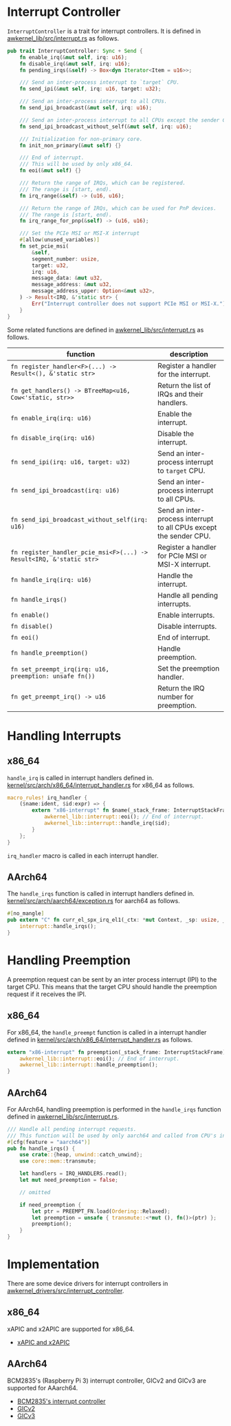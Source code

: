 # Interrupt Controller

`InterruptController` is a trait for interrupt controllers.
It is defined in [awkernel_lib/src/interrupt.rs](https://github.com/tier4/awkernel/blob/main/awkernel_lib/src/interrupt.rs) as follows.

```rust
pub trait InterruptController: Sync + Send {
    fn enable_irq(&mut self, irq: u16);
    fn disable_irq(&mut self, irq: u16);
    fn pending_irqs(&self) -> Box<dyn Iterator<Item = u16>>;

    /// Send an inter-process interrupt to `target` CPU.
    fn send_ipi(&mut self, irq: u16, target: u32);

    /// Send an inter-process interrupt to all CPUs.
    fn send_ipi_broadcast(&mut self, irq: u16);

    /// Send an inter-process interrupt to all CPUs except the sender CPU.
    fn send_ipi_broadcast_without_self(&mut self, irq: u16);

    /// Initialization for non-primary core.
    fn init_non_primary(&mut self) {}

    /// End of interrupt.
    /// This will be used by only x86_64.
    fn eoi(&mut self) {}

    /// Return the range of IRQs, which can be registered.
    /// The range is [start, end).
    fn irq_range(&self) -> (u16, u16);

    /// Return the range of IRQs, which can be used for PnP devices.
    /// The range is [start, end).
    fn irq_range_for_pnp(&self) -> (u16, u16);

    /// Set the PCIe MSI or MSI-X interrupt
    #[allow(unused_variables)]
    fn set_pcie_msi(
        &self,
        segment_number: usize,
        target: u32,
        irq: u16,
        message_data: &mut u32,
        message_address: &mut u32,
        message_address_upper: Option<&mut u32>,
    ) -> Result<IRQ, &'static str> {
        Err("Interrupt controller does not support PCIe MSI or MSI-X.")
    }
}
```

Some related functions are defined in [awkernel_lib/src/interrupt.rs](https://github.com/tier4/awkernel/blob/main/awkernel_lib/src/interrupt.rs) as follows.

|  function             | description |
|-----------------------|-------------|
| `fn register_handler<F>(...) -> Result<(), &'static str>` | Register a handler for the interrupt. |
| `fn get_handlers() -> BTreeMap<u16, Cow<'static, str>>` | Return the list of IRQs and their handlers. |
| `fn enable_irq(irq: u16)` | Enable the interrupt. |
| `fn disable_irq(irq: u16)` | Disable the interrupt. |
| `fn send_ipi(irq: u16, target: u32)` | Send an inter-process interrupt to `target` CPU. |
| `fn send_ipi_broadcast(irq: u16)` | Send an inter-process interrupt to all CPUs. |
| `fn send_ipi_broadcast_without_self(irq: u16)` | Send an inter-process interrupt to all CPUs except the sender CPU. |
| `fn register_handler_pcie_msi<F>(...) -> Result<IRQ, &'static str>` | Register a handler for PCIe MSI or MSI-X interrupt. |
| `fn handle_irq(irq: u16)` | Handle the interrupt. |
| `fn handle_irqs()` | Handle all pending interrupts. |
| `fn enable()` | Enable interrupts. |
| `fn disable()` | Disable interrupts. |
| `fn eoi()` | End of interrupt. |
| `fn handle_preemption()` | Handle preemption. |
| `fn set_preempt_irq(irq: u16, preemption: unsafe fn())` | Set the preemption handler. |
| `fn get_preempt_irq() -> u16`| Return the IRQ number for preemption. |

# Handling Interrupts

## x86_64

`handle_irq` is called in interrupt handlers defined in.
[kernel/src/arch/x86_64/interrupt_handler.rs](https://github.com/tier4/awkernel/blob/main/kernel/src/arch/x86_64/interrupt_handler.rs) for x86_64 as follows.

```rust
macro_rules! irq_handler {
    ($name:ident, $id:expr) => {
        extern "x86-interrupt" fn $name(_stack_frame: InterruptStackFrame) {
            awkernel_lib::interrupt::eoi(); // End of interrupt.
            awkernel_lib::interrupt::handle_irq($id);
        }
    };
}
```

`irq_handler` macro is called in each interrupt handler.

## AArch64

The `handle_irqs` function is called in interrupt handlers defined in.
[kernel/src/arch/aarch64/exception.rs](https://github.com/tier4/awkernel/blob/main/kernel/src/arch/aarch64/exception.rs) for aarch64 as follows.

```rust
#[no_mangle]
pub extern "C" fn curr_el_spx_irq_el1(_ctx: *mut Context, _sp: usize, _esr: usize) {
    interrupt::handle_irqs();
}
```

# Handling Preemption

A preemption request can be sent by an inter process interrupt (IPI) to the target CPU.
This means that the target CPU should handle the preemption request if it receives the IPI.

## x86_64

For x86_64, the `handle_preempt` function is called in a interrupt handler defined in
[kernel/src/arch/x86_64/interrupt_handler.rs](https://github.com/tier4/awkernel/blob/main/kernel/src/arch/x86_64/interrupt_handler.rs) as follows.

```rust
extern "x86-interrupt" fn preemption(_stack_frame: InterruptStackFrame) {
    awkernel_lib::interrupt::eoi(); // End of interrupt.
    awkernel_lib::interrupt::handle_preemption();
}
```

## AArch64

For AArch64, handling preemption is performed in the `handle_irqs` function defined in
[awkernel_lib/src/interrupt.rs](https://github.com/tier4/awkernel/blob/main/awkernel_lib/src/interrupt.rs).

```rust
/// Handle all pending interrupt requests.
/// This function will be used by only aarch64 and called from CPU's interrupt handlers.
#[cfg(feature = "aarch64")]
pub fn handle_irqs() {
    use crate::{heap, unwind::catch_unwind};
    use core::mem::transmute;

    let handlers = IRQ_HANDLERS.read();
    let mut need_preemption = false;

    // omitted

    if need_preemption {
        let ptr = PREEMPT_FN.load(Ordering::Relaxed);
        let preemption = unsafe { transmute::<*mut (), fn()>(ptr) };
        preemption();
    }
}
```


# Implementation

There are some device drivers for interrupt controllers in [awkernel_drivers/src/interrupt_controller](https://github.com/tier4/awkernel/tree/main/awkernel_drivers/src/interrupt_controller).

## x86_64

xAPIC and x2APIC are supported for x86_64.

- [xAPIC and x2APIC](https://github.com/tier4/awkernel/blob/main/awkernel_drivers/src/interrupt_controller/apic.rs)


## AArch64

BCM2835's (Raspberry Pi 3) interrupt controller, GICv2 and GICv3 are supported for AAarch64.

- [BCM2835's interrupt controller](https://github.com/tier4/awkernel/tree/main/awkernel_drivers/src/interrupt_controller/bcm2835.rs)
- [GICv2](https://github.com/tier4/awkernel/tree/main/awkernel_drivers/src/interrupt_controller/gicv2.rs)
- [GICv3](https://github.com/tier4/awkernel/tree/main/awkernel_drivers/src/interrupt_controller/gicv3.rs)
